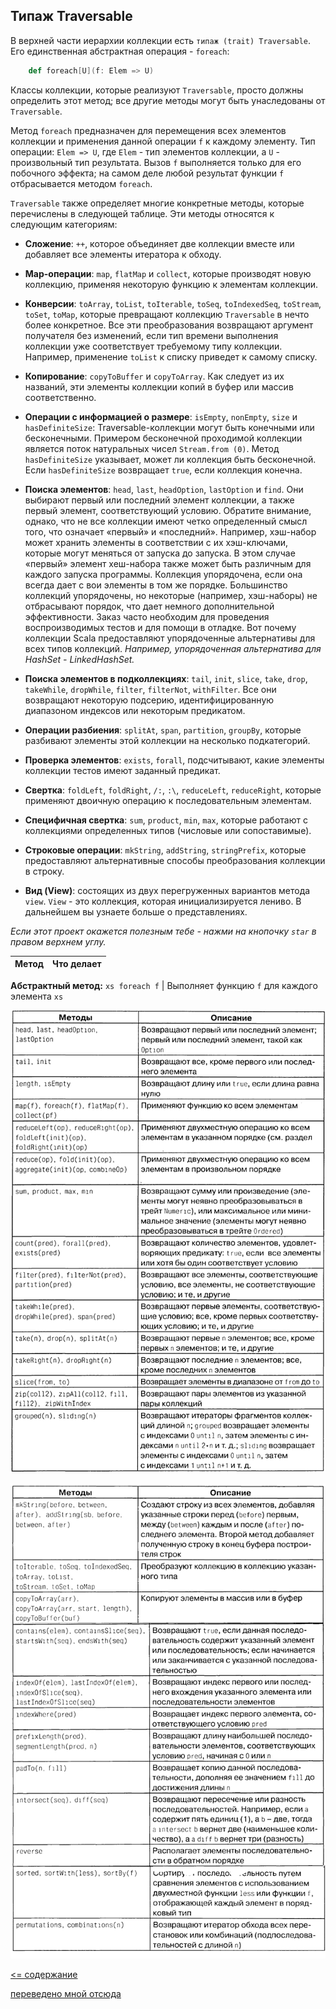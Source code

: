 ## Типаж Traversable

В верхней части иерархии коллекции есть `типаж (trait) Traversable`. Его единственная абстрактная операция - `foreach`:

```scala
    def foreach[U](f: Elem => U)
```

Классы коллекции, которые реализуют `Traversable`, просто должны определить этот метод; все другие методы могут быть 
унаследованы от `Traversable`.

Метод `foreach` предназначен для перемещения всех элементов коллекции и применения данной операции `f` к каждому элементу. 
Тип операции: `Elem => U`, где `Elem` - тип элементов коллекции, а `U` - произвольный тип результата. Вызов `f`
 выполняется только для его побочного эффекта; на самом деле любой результат функции `f` отбрасывается методом `foreach`.

`Traversable` также определяет многие конкретные методы, которые перечислены в следующей таблице. 
Эти методы относятся к следующим категориям:

* **Сложение**: `++`, которое объединяет две коллекции вместе или добавляет все элементы итератора к обходу.

* **Map-операции**: `map`, `flatMap` и `collect`, которые производят новую коллекцию, применяя некоторую функцию к элементам коллекции.

* **Конверсии**: `toArray`, `toList`, `toIterable`, `toSeq`, `toIndexedSeq`, `toStream`, `toSet`, `toMap`, 
которые превращают коллекцию `Traversable` в нечто более конкретное. Все эти преобразования возвращают аргумент 
получателя без изменений, если тип времени выполнения коллекции уже соответствует требуемому типу коллекции. 
Например, применение `toList` к списку приведет к самому списку.

* **Копирование**: `copyToBuffer` и `copyToArray`. Как следует из их названий, эти элементы коллекции копий в буфер 
или массив соответственно.

* **Операции с информацией о размере**: `isEmpty`, `nonEmpty`, `size` и `hasDefiniteSize`: 
Traversable-коллекции могут быть конечными или бесконечными. Примером бесконечной проходимой коллекции является 
поток натуральных чисел `Stream.from (0)`. Метод `hasDefiniteSize` указывает, может ли коллекция быть бесконечной. 
Если `hasDefiniteSize` возвращает `true`, если коллекция конечна.

* **Поиска элементов**: `head`, `last`, `headOption`, `lastOption` и `find`. Они выбирают первый или последний элемент 
коллекции, а также первый элемент, соответствующий условию. Обратите внимание, однако, что не все коллекции имеют четко
 определенный смысл того, что означает «первый» и «последний». Например, хэш-набор может хранить элементы в 
 соответствии с их хэш-ключами, которые могут меняться от запуска до запуска. В этом случае «первый» элемент 
 хеш-набора также может быть различным для каждого запуска программы. Коллекция упорядочена, если она всегда дает с
 вои элементы в том же порядке. Большинство коллекций упорядочены, но некоторые (например, хэш-наборы) не отбрасывают 
 порядок, что дает немного дополнительной эффективности. Заказ часто необходим для проведения воспроизводимых тестов и 
 для помощи в отладке. Вот почему коллекции Scala предоставляют упорядоченные альтернативы для всех типов коллекций.
  _Например, упорядоченная альтернатива для HashSet - LinkedHashSet._

* **Поиска элементов в подколлекциях**: `tail`, `init`, `slice`, `take`, `drop`, `takeWhile`, `dropWhile`, `filter`, `filterNot`, `withFilter`. 
Все они возвращают некоторую подсерию, идентифицированную диапазоном индексов или некоторым предикатом.

* **Операции разбиения**: `splitAt`, `span`, `partition`, `groupBy`, которые разбивают элементы этой коллекции на 
несколько подкатегорий.

* **Проверка элементов**: `exists`, `forall`, подсчитывают, какие элементы коллекции тестов имеют заданный предикат.

* **Свертка**: `foldLeft`, `foldRight`, `/:`, `:\`, `reduceLeft`, `reduceRight`, которые применяют двоичную операцию 
к последовательным элементам.

* **Специфичная свертка**: `sum`, `product`, `min`, `max`, которые работают с коллекциями определенных типов (числовые или сопоставимые).

* **Строковые операции**: `mkString`, `addString`, `stringPrefix`, которые предоставляют альтернативные способы 
преобразования коллекции в строку.

* **Вид (View)**: состоящих из двух перегруженных вариантов метода `view`. `View` - это коллекция, которая инициализируется
 лениво. В дальнейшем вы узнаете больше о представлениях.

_Если этот проект окажется полезным тебе - нажми на кнопочку `star` в правом верхнем углу._


Метод | Что делает
----- | -----

**Абстрактный метод:** `xs foreach f` | Выполняет функцию `f` для каждого элемента `xs`


![alt text](https://github.com/steklopod/Collections/blob/master/src/main/resources/images/collection_methods_1.png "collection_methods_1")

![alt text](https://github.com/steklopod/Collections/blob/master/src/main/resources/images/collection_methods_2.png "collection_methods_2")

[<= содержание](https://github.com/steklopod/Collections/blob/master/readme.md)

[переведено мной отсюда](https://docs.scala-lang.org/overviews/collections/trait-traversable.html)